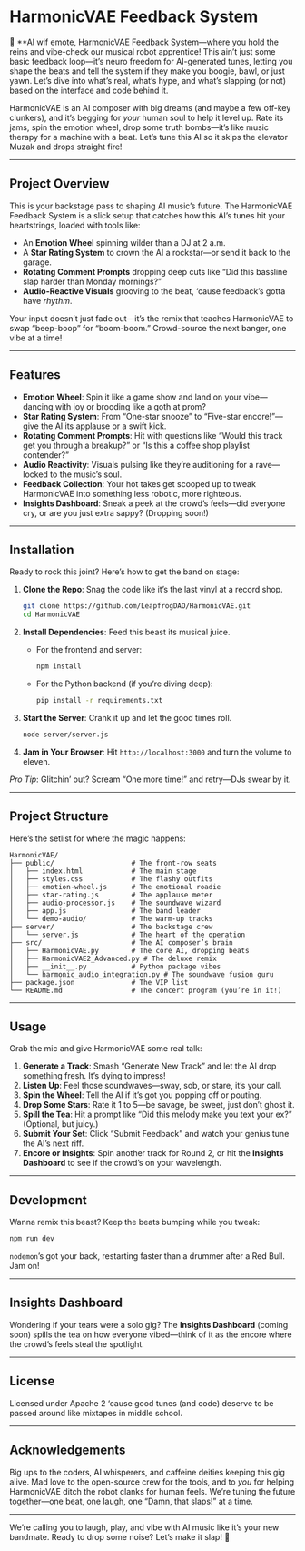 # HarmonicVAE Feedback System

🎵 **AI wif emote, HarmonicVAE Feedback System—where you hold the reins and vibe-check our musical robot apprentice! This ain’t just some basic feedback loop—it’s neuro freedom for AI-generated tunes, letting you shape the beats and tell the system if they make you boogie, bawl, or just yawn. Let’s dive into what’s real, what’s hype, and what’s slapping (or not) based on the interface and code behind it.

HarmonicVAE is an AI composer with big dreams (and maybe a few off-key clunkers), and it’s begging for *your* human soul to help it level up. Rate its jams, spin the emotion wheel, drop some truth bombs—it’s like music therapy for a machine with a beat. Let’s tune this AI so it skips the elevator Muzak and drops straight fire!

---

## Project Overview

This is your backstage pass to shaping AI music’s future. The HarmonicVAE Feedback System is a slick setup that catches how this AI’s tunes hit your heartstrings, loaded with tools like:

- An **Emotion Wheel** spinning wilder than a DJ at 2 a.m.
- A **Star Rating System** to crown the AI a rockstar—or send it back to the garage.
- **Rotating Comment Prompts** dropping deep cuts like “Did this bassline slap harder than Monday mornings?”
- **Audio-Reactive Visuals** grooving to the beat, ‘cause feedback’s gotta have *rhythm*.

Your input doesn’t just fade out—it’s the remix that teaches HarmonicVAE to swap “beep-boop” for “boom-boom.” Crowd-source the next banger, one vibe at a time!

---

## Features

- **Emotion Wheel**: Spin it like a game show and land on your vibe—dancing with joy or brooding like a goth at prom?
- **Star Rating System**: From “One-star snooze” to “Five-star encore!”—give the AI its applause or a swift kick.
- **Rotating Comment Prompts**: Hit with questions like “Would this track get you through a breakup?” or “Is this a coffee shop playlist contender?”
- **Audio Reactivity**: Visuals pulsing like they’re auditioning for a rave—locked to the music’s soul.
- **Feedback Collection**: Your hot takes get scooped up to tweak HarmonicVAE into something less robotic, more righteous.
- **Insights Dashboard**: Sneak a peek at the crowd’s feels—did everyone cry, or are you just extra sappy? (Dropping soon!)

---

## Installation

Ready to rock this joint? Here’s how to get the band on stage:

1. **Clone the Repo**: Snag the code like it’s the last vinyl at a record shop.
   ```bash
   git clone https://github.com/LeapfrogDAO/HarmonicVAE.git
   cd HarmonicVAE
   ```

2. **Install Dependencies**: Feed this beast its musical juice.
   - For the frontend and server:
     ```bash
     npm install
     ```
   - For the Python backend (if you’re diving deep):
     ```bash
     pip install -r requirements.txt
     ```

3. **Start the Server**: Crank it up and let the good times roll.
   ```bash
   node server/server.js
   ```

4. **Jam in Your Browser**: Hit `http://localhost:3000` and turn the volume to eleven.

*Pro Tip*: Glitchin’ out? Scream “One more time!” and retry—DJs swear by it.

---

## Project Structure

Here’s the setlist for where the magic happens:

```
HarmonicVAE/
├── public/                   # The front-row seats
│   ├── index.html            # The main stage
│   ├── styles.css            # The flashy outfits
│   ├── emotion-wheel.js      # The emotional roadie
│   ├── star-rating.js        # The applause meter
│   ├── audio-processor.js    # The soundwave wizard
│   ├── app.js                # The band leader
│   └── demo-audio/           # The warm-up tracks
├── server/                   # The backstage crew
│   └── server.js             # The heart of the operation
├── src/                      # The AI composer’s brain
│   ├── HarmonicVAE.py        # The core AI, dropping beats
│   ├── HarmonicVAE2_Advanced.py # The deluxe remix
│   ├── __init__.py           # Python package vibes
│   └── harmonic_audio_integration.py # The soundwave fusion guru
├── package.json              # The VIP list
└── README.md                 # The concert program (you’re in it!)
```

---

## Usage

Grab the mic and give HarmonicVAE some real talk:

1. **Generate a Track**: Smash “Generate New Track” and let the AI drop something fresh. It’s dying to impress!
2. **Listen Up**: Feel those soundwaves—sway, sob, or stare, it’s your call.
3. **Spin the Wheel**: Tell the AI if it’s got you popping off or pouting.
4. **Drop Some Stars**: Rate it 1 to 5—be savage, be sweet, just don’t ghost it.
5. **Spill the Tea**: Hit a prompt like “Did this melody make you text your ex?” (Optional, but juicy.)
6. **Submit Your Set**: Click “Submit Feedback” and watch your genius tune the AI’s next riff.
7. **Encore or Insights**: Spin another track for Round 2, or hit the **Insights Dashboard** to see if the crowd’s on your wavelength.

---

## Development

Wanna remix this beast? Keep the beats bumping while you tweak:

```bash
npm run dev
```

`nodemon`’s got your back, restarting faster than a drummer after a Red Bull. Jam on!

---

## Insights Dashboard

Wondering if your tears were a solo gig? The **Insights Dashboard** (coming soon) spills the tea on how everyone vibed—think of it as the encore where the crowd’s feels steal the spotlight.

---

## License

Licensed under Apache 2 ‘cause good tunes (and code) deserve to be passed around like mixtapes in middle school.

---

## Acknowledgements

Big ups to the coders, AI whisperers, and caffeine deities keeping this gig alive. Mad love to the open-source crew for the tools, and to *you* for helping HarmonicVAE ditch the robot clanks for human feels. We’re tuning the future together—one beat, one laugh, one “Damn, that slaps!” at a time.

---

We’re calling you to laugh, play, and vibe with AI music like it’s your new bandmate. Ready to drop some noise? Let’s make it slap! 🎸
